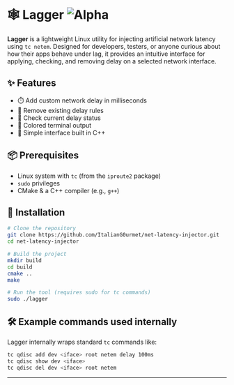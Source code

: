 # 🕸️ Lagger ![Alpha](https://img.shields.io/badge/Status-Release-green)

**Lagger** is a lightweight Linux utility for injecting artificial network latency using `tc netem`. Designed for developers, testers, or anyone curious about how their apps behave under lag, it provides an intuitive interface for applying, checking, and removing delay on a selected network interface.

## ✨ Features
- ⏱️ Add custom network delay in milliseconds
- 🧼 Remove existing delay rules
- 👀 Check current delay status
- 🎨 Colored terminal output
- 🧠 Simple interface built in C++

## 📦 Prerequisites
- Linux system with `tc` (from the `iproute2` package)
- `sudo` privileges
- CMake & a C++ compiler (e.g., `g++`)

## 🚀 Installation
```bash
# Clone the repository
git clone https://github.com/ItalianG0urmet/net-latency-injector.git
cd net-latency-injector 

# Build the project
mkdir build
cd build
cmake ..
make

# Run the tool (requires sudo for tc commands)
sudo ./lagger
````

## 🛠 Example commands used internally

Lagger internally wraps standard `tc` commands like:

```bash
tc qdisc add dev <iface> root netem delay 100ms
tc qdisc show dev <iface>
tc qdisc del dev <iface> root netem
```

---
